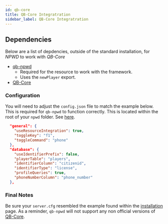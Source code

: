 ```yaml
---
id: qb-core
title: QB-Core Integratration
sidebar_label: QB-Core Integratration
---
```


## Dependencies
Below are a list of depdencies, outside of the standard installation, for *NPWD* to work with *QB-Core*
- [qb-npwd](https://github.com/project-error/qb-npwd)
    - Required for the resource to work with the framework.
    - Uses the `newPlayer` export.
- [QB-Core](https://github.com/qbcore-framework/qb-core)

### Configuration
You will need to adjust the `config.json` file to match the example below. This is required for `qb-npwd` to function correctly. This is located within the root of your `npwd` folder. See [here](https://github.com/project-error/npwd/blob/master/config.json).

```json
  "general": {
    "useResourceIntegration": true,
    "toggleKey": "f1",
    "toggleCommand": "phone"
  },
  "database": {
    "useIdentifierPrefix": false,
    "playerTable": "players",
    "identifierColumn": "citizenid",
    "identifierType": "license",
    "profileQueries": true,
    "phoneNumberColumn": "phone_number"
  },
```

### Final Notes
Be sure your `server.cfg` resembled the example found within the [installation](../start/installation#example-final-config) page. As a reminder, `qb-npwd` will not support any non official versions of [QB-Core](https://github.com/qbcore-framework/qb-core). 